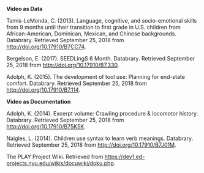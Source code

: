 __Video as Data__

Tamis-LeMonda, C. (2013). Language, cognitive, and socio-emotional skills from 9 months until their transition to first grade in U.S. children from African-American, Dominican, Mexican, and Chinese backgrounds. Databrary. Retrieved September 25, 2018 from http://doi.org/10.17910/B7CC74.

Bergelson, E. (2017). SEEDLingS 6 Month. Databrary. Retrieved September 25, 2018 from http://doi.org/10.17910/B7.330.

Adolph, K. (2015). The development of tool use: Planning for end-state comfort. Databrary. Retrieved September 25, 2018 from http://doi.org/10.17910/B7.114. 

__Video as Documentation__

Adolph, K. (2014). Excerpt volume: Crawling procedure & locomotor history. Databrary. Retrieved September 25, 2018 from http://doi.org/10.17910/B75K5K.

Naigles, L. (2014). Children use syntax to learn verb meanings. Databrary. Retrieved September 25, 2018 from http://doi.org/10.17910/B7J01M.

The PLAY Project Wiki. Retrieved from https://dev1.ed-projects.nyu.edu/wikis/docuwiki/doku.php.